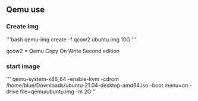 ## Qemu use

### Create img

'''bash
qemu-img create -f qcow2 ubuntu.img 10G
'''

qcow2 = Qemu Copy On Write Second edition


### start image
'''
qemu-system-x86_64 -enable-kvm -cdrom /home/blue/Downloads/ubuntu-21.04-desktop-amd64.iso -boot menu=on -drive file=qemu/ubuntu.img -m 2G'''
